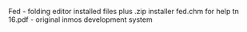 Fed - folding editor installed files plus .zip installer
fed.chm for help
tn 16.pdf - original inmos development system

